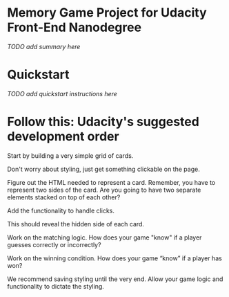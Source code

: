 # Memory Game Project for Udacity Front-End Nanodegree

_TODO add summary here_

# Quickstart

_TODO add quickstart instructions here_

# **Follow this:** Udacity's suggested development order

Start by building a very simple grid of cards.

Don't worry about styling, just get something clickable on the page.

Figure out the HTML needed to represent a card. Remember, you have to represent two sides of the card. Are you going to have two separate elements stacked on top of each other?

Add the functionality to handle clicks.

This should reveal the hidden side of each card.

Work on the matching logic. How does your game "know" if a player guesses correctly or incorrectly?

Work on the winning condition. How does your game “know” if a player has won?

We recommend saving styling until the very end. Allow your game logic and functionality to dictate the styling.
